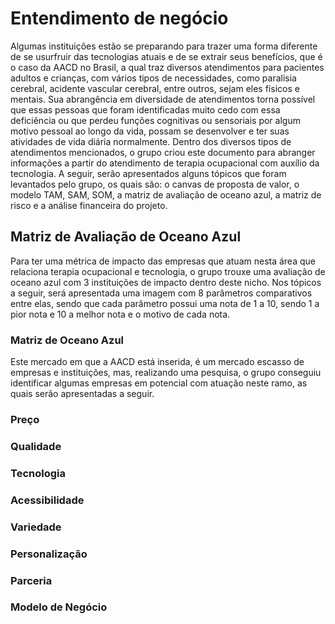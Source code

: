 # Entendimento de negócio
Algumas instituições estão se preparando para trazer uma forma diferente de se usurfruir das tecnologias atuais e de se extrair seus benefícios, que é o caso da AACD no Brasil, a qual traz diversos atendimentos para pacientes adultos e crianças, com vários tipos de necessidades, como paralisia cerebral, acidente vascular cerebral, entre outros, sejam eles físicos e mentais. Sua abrangência em diversidade de atendimentos torna possível que essas pessoas que foram identificadas muito cedo com essa deficiência ou que perdeu funções cognitivas ou sensoriais por algum motivo pessoal ao longo da vida, possam se desenvolver e ter suas atividades de vida diária normalmente. Dentro dos diversos tipos de atendimentos mencionados, o grupo criou este documento para abranger informações a partir do atendimento de terapia ocupacional com auxílio da tecnologia.
A seguir, serão apresentados alguns tópicos que foram levantados pelo grupo, os quais são: o canvas de proposta de valor, o modelo TAM, SAM, SOM, a matriz de avaliação de oceano azul, a matriz de risco e a análise financeira do projeto.

## Matriz de Avaliação de Oceano Azul
Para ter uma métrica de impacto das empresas que atuam nesta área que relaciona terapia ocupacional e tecnologia, o grupo trouxe uma avaliação de oceano azul com 3 instituições de impacto dentro deste nicho. Nos tópicos a seguir, será apresentada uma imagem com 8 parâmetros comparativos entre elas, sendo que cada parâmetro possui uma nota de 1 a 10, sendo 1 a pior nota e 10 a melhor nota e o motivo de cada nota.

### Matriz de Oceano Azul
Este mercado em que a AACD está inserida, é um mercado escasso de empresas e instituições, mas, realizando uma pesquisa, o grupo conseguiu identificar algumas empresas em potencial com atuação neste ramo, as quais serão apresentadas a seguir.

### Preço


### Qualidade


### Tecnologia


### Acessibilidade


### Variedade


### Personalização


### Parceria


### Modelo de Negócio
